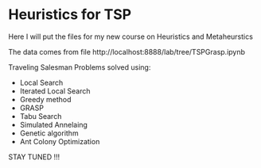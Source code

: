# Heuristics for TSP
Here I will put the files for my new course on Heuristics and Metaheurstics

The data comes from file http://localhost:8888/lab/tree/TSPGrasp.ipynb

Traveling Salesman Problems solved using:

- Local Search
- Iterated Local Search
- Greedy method
- GRASP
- Tabu Search
- Simulated Annelaing
- Genetic algorithm
- Ant Colony Optimization

STAY TUNED !!!
